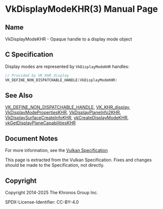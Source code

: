 # VkDisplayModeKHR(3) Manual Page

## Name

VkDisplayModeKHR - Opaque handle to a display mode object



## [](#_c_specification)C Specification

Display modes are represented by `VkDisplayModeKHR` handles:

```c++
// Provided by VK_KHR_display
VK_DEFINE_NON_DISPATCHABLE_HANDLE(VkDisplayModeKHR)
```

## [](#_see_also)See Also

[VK\_DEFINE\_NON\_DISPATCHABLE\_HANDLE](https://registry.khronos.org/vulkan/specs/latest/man/html/VK_DEFINE_NON_DISPATCHABLE_HANDLE.html), [VK\_KHR\_display](https://registry.khronos.org/vulkan/specs/latest/man/html/VK_KHR_display.html), [VkDisplayModePropertiesKHR](https://registry.khronos.org/vulkan/specs/latest/man/html/VkDisplayModePropertiesKHR.html), [VkDisplayPlaneInfo2KHR](https://registry.khronos.org/vulkan/specs/latest/man/html/VkDisplayPlaneInfo2KHR.html), [VkDisplaySurfaceCreateInfoKHR](https://registry.khronos.org/vulkan/specs/latest/man/html/VkDisplaySurfaceCreateInfoKHR.html), [vkCreateDisplayModeKHR](https://registry.khronos.org/vulkan/specs/latest/man/html/vkCreateDisplayModeKHR.html), [vkGetDisplayPlaneCapabilitiesKHR](https://registry.khronos.org/vulkan/specs/latest/man/html/vkGetDisplayPlaneCapabilitiesKHR.html)

## [](#_document_notes)Document Notes

For more information, see the [Vulkan Specification](https://registry.khronos.org/vulkan/specs/latest/html/vkspec.html#VkDisplayModeKHR)

This page is extracted from the Vulkan Specification. Fixes and changes should be made to the Specification, not directly.

## [](#_copyright)Copyright

Copyright 2014-2025 The Khronos Group Inc.

SPDX-License-Identifier: CC-BY-4.0
